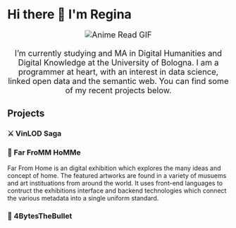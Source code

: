 # Hi there 👋 I'm Regina
<p align="center" style="font-size:18px">
  <img src="https://media1.tenor.com/m/rJxGy9CYwHoAAAAd/anime-read.gif" alt="Anime Read GIF" /><br><br>
  I’m currently studying and MA in Digital Humanities and Digital Knowledge at the University of Bologna. I am a programmer at heart, with an interest in data science, linked open data and the semantic web. You can find some of my recent projects below.
</p>

## Projects

### ⚔ VinLOD Saga

### 🧭 Far FroMM HoMMe
Far From Home is an digital exhibition which explores the many ideas and concept of home. The featured artworks are found in a variety of musuems and art instituations from around the world. It uses front-end languages to contruct the exhibitions interface and backend technologies which connect the various metadata into a single uniform standard. 

### 🐍 4BytesTheBullet

<!--
**ValkyrieCain9/ValkyrieCain9** is a ✨ _special_ ✨ repository because its `README.md` (this file) appears on your GitHub profile.

Here are some ideas to get you started:

- 🔭 I’m currently working on ...
- 🌱 I’m currently learning ...
- 👯 I’m looking to collaborate on ...
- 🤔 I’m looking for help with ...
- 💬 Ask me about ...
- 📫 How to reach me: ...
- 😄 Pronouns: ...
- ⚡ Fun fact: ...
-->
